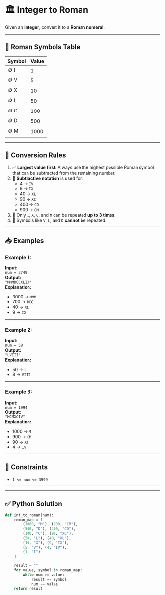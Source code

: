 # 🏛️ Integer to Roman

Given an **integer**, convert it to a **Roman numeral**.

---

## 🔢 Roman Symbols Table

| Symbol | Value |
|--------|-------|
| 🪙 I   | 1     |
| 🪙 V   | 5     |
| 🪙 X   | 10    |
| 🪙 L   | 50    |
| 🪙 C   | 100   |
| 🪙 D   | 500   |
| 🪙 M   | 1000  |

---

## 🧠 Conversion Rules

1. ✅ **Largest value first**: Always use the highest possible Roman symbol that can be subtracted from the remaining number.
2. 🧮 **Subtractive notation** is used for:
   - 4  → `IV`
   - 9  → `IX`
   - 40 → `XL`
   - 90 → `XC`
   - 400 → `CD`
   - 900 → `CM`
3. 🔁 Only `I`, `X`, `C`, and `M` can be repeated **up to 3 times**.
4. 🚫 Symbols like `V`, `L`, and `D` **cannot** be repeated.

---

## 📥 Examples

### Example 1:
**Input:**  
`num = 3749`  
**Output:**  
`"MMMDCCXLIX"`  
**Explanation:**  
- 3000 → `MMM`  
- 700 → `DCC`  
- 40 → `XL`  
- 9 → `IX`

---

### Example 2:
**Input:**  
`num = 58`  
**Output:**  
`"LVIII"`  
**Explanation:**  
- 50 → `L`  
- 8 → `VIII`

---

### Example 3:
**Input:**  
`num = 1994`  
**Output:**  
`"MCMXCIV"`  
**Explanation:**  
- 1000 → `M`  
- 900 → `CM`  
- 90 → `XC`  
- 4 → `IV`

---

## 🎯 Constraints

- `1 <= num <= 3999`

---
---
## ✅ Python Solution

```python
def int_to_roman(num):
    roman_map = [
        (1000, "M"), (900, "CM"),
        (500, "D"), (400, "CD"),
        (100, "C"), (90, "XC"),
        (50, "L"), (40, "XL"),
        (10, "X"), (9, "IX"),
        (5, "V"), (4, "IV"),
        (1, "I")
    ]
    
    result = ""
    for value, symbol in roman_map:
        while num >= value:
            result += symbol
            num -= value
    return result
